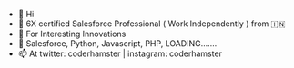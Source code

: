 - 👋 Hi
- 🎯 6X certified Salesforce Professional ( Work Independently ) from 🇮🇳
- 👀 For Interesting Innovations
- 🍏 Salesforce, Python, Javascript, PHP, LOADING.......
- 📫 At twitter: coderhamster | instagram: coderhamster

<!---
ShubhSonar/ShubhSonar is a ✨ special ✨ repository because its `README.md` (this file) appears on your GitHub profile.
You can click the Preview link to take a look at your changes.
--->
